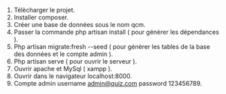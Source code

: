 1. Télècharger le projet.
2. Installer composer.
3. Créer une base de données sous le nom qcm.
4. Passer la commande php artisan install ( pour génèrer les dépendances ).
5. Php artisan migrate:fresh --seed ( pour génèrer les tables de la base des données et le compte admin ).
6. Php artisan serve ( pour ouvrir le serveur ).
7. Ouvrir apache et MySql ( xampp ).
8. Ouvrir dans le navigateur localhost:8000.
9. Compte admin username admin@quiz.com password 123456789.
